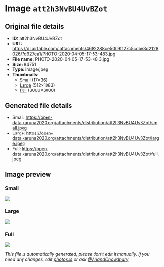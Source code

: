# Image `att2h3NvBU4UvBZot`

## Original file details

- **ID:** att2h3NvBU4UvBZot
- **URL:** https://dl.airtable.com/.attachments/4682288ce5009f127c5ccbe3d2128026/7d927ea1/PHOTO-2020-04-05-17-53-483.jpg
- **File name:** PHOTO-2020-04-05-17-53-48 3.jpg
- **Size:** 84751
- **Type:** image/jpeg
- **Thumbnails:**
  - [Small](https://dl.airtable.com/.attachmentThumbnails/8f09713e1679ad826f685d08cc99840e/49eb90fc) (17×36)
  - [Large](https://dl.airtable.com/.attachmentThumbnails/50ce799bdb239684d0d34f38ea6ea067/038cf2d8) (512×1083)
  - [Full](https://dl.airtable.com/.attachmentThumbnails/2517dd84d4d4a22c4259a6277273d42e/512a2f0f) (3000×3000)

## Generated file details

- Small: https://open-data.karuna2020.org/attachments/distribution/att2h3NvBU4UvBZot/small.jpeg
- Large: https://open-data.karuna2020.org/attachments/distribution/att2h3NvBU4UvBZot/large.jpeg
- Full: https://open-data.karuna2020.org/attachments/distribution/att2h3NvBU4UvBZot/full.jpeg

## Image preview

### Small

![](https://open-data.karuna2020.org/attachments/distribution/att2h3NvBU4UvBZot/small.jpeg)

### Large

![](https://open-data.karuna2020.org/attachments/distribution/att2h3NvBU4UvBZot/large.jpeg)

### Full

![](https://open-data.karuna2020.org/attachments/distribution/att2h3NvBU4UvBZot/full.jpeg)

_This file is automatically generated, please don't edit it manually. If you need any changes, edit [photos.ts](/photos.ts) or ask [@AnandChowdhary](https://github.com/AnandChowdhary)_

